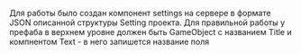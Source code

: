 Для работы было создан компонент settings на сервере в формате JSON описанной структуры Setting проекта.
Для правильной работы у префаба в верхнем уровне должен быть GameObject с названием Title и компнентом Text - в него запишется название поля 